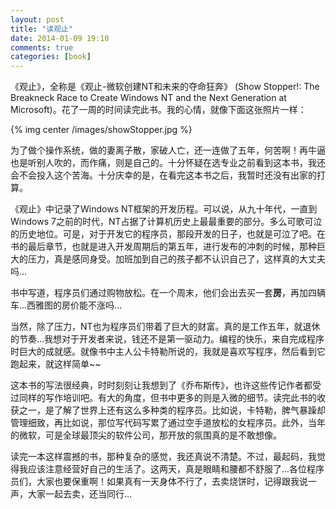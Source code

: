 ```yaml
---
layout: post
title: "读观止"
date: 2014-01-09 19:10
comments: true
categories: [book]
---
```


《观止》，全称是《观止-微软创建NT和未来的夺命狂奔》 (Show Stopper!: The Breakneck Race to Create Windows NT and the Next Generation at Microsoft)。花了一周的时间读完此书。我的心情，就像下面这张照片一样：

{% img center /images/showStopper.jpg %}

<!--more-->

为了做个操作系统，做的妻离子散，家破人亡，还一连做了五年，何苦啊！再牛逼也是听别人吹的，而作痛，则是自己的。十分怀疑在选专业之前看到这本书，我还会不会投入这个苦海。十分庆幸的是，在看完这本书之后，我暂时还没有出家的打算。

《观止》中记录了Windows NT框架的开发历程。可以说，从九十年代，一直到Windows 7之前的时代，NT占据了计算机历史上最最重要的部分。多么可歌可泣的历史地位。可是，对于开发它的程序员，那段开发的日子，也就是可泣了吧。在书的最后章节，也就是进入开发周期后的第五年，进行发布的冲刺的时候，那种巨大的压力，真是感同身受。加班加到自己的孩子都不认识自己了，这样真的大丈夫吗...

书中写道，程序员们通过购物放松。在一个周末，他们会出去买一套**房**，再加四辆车...西雅图的房价能不涨吗...

当然，除了压力，NT也为程序员们带着了巨大的财富。真的是工作五年，就退休的节奏...我想对于开发者来说，钱还不是第一驱动力。编程的快乐，来自完成程序时巨大的成就感。就像书中主人公卡特勒所说的，我就是喜欢写程序，然后看到它跑起来，就这样简单~~

这本书的写法很经典，时时刻刻让我想到了《乔布斯传》，也许这些传记作者都受过同样的写作培训吧。有大的角度，但书中更多的则是入微的细节。读完此书的收获之一，是了解了世界上还有这么多种类的程序员。比如说，卡特勒，脾气暴躁却管理细致，再比如说，那位写代码写累了通过空手道放松的女程序员。此外，当年的微软，可是全球最顶尖的软件公司，那开放的氛围真的是不敢想像。

读完一本这样震撼的书，那种复杂的感觉，我还真说不清楚。不过，最起码，我觉得我应该注意经营好自己的生活了。这两天，真是眼睛和腰都不舒服了...各位程序员们，大家也要保重啊！如果真有一天身体不行了，去卖烧饼时，记得跟我说一声，大家一起去卖，还当同行...
